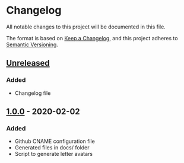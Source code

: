 # Changelog
All notable changes to this project will be documented in this file.

The format is based on [Keep a Changelog](https://keepachangelog.com/en/1.0.0/),
and this project adheres to [Semantic Versioning](https://semver.org/spec/v2.0.0.html).

## [Unreleased]
### Added
- Changelog file

## [1.0.0] - 2020-02-02
### Added
- Github CNAME configuration file
- Generated files in docs/ folder
- Script to generate letter avatars

[Unreleased]: https://github.com/noticeableapp/letter-avatars/compare/1.0.0...HEAD
[1.0.0]: https://github.com/noticeableapp/letter-avatars/releases/tag/1.0.0

